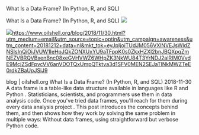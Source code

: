 What Is a Data Frame? (In Python, R, and SQL)

What Is a Data Frame? (In Python, R, and SQL)
![](../_resources/dc05394f4ecc075f3f88398fc08f27d8.png)

![](data:)https://www.oilshell.org/blog/2018/11/30.html?utm_medium=email&utm_source=topic+optin&utm_campaign=awareness&utm_content=20181212+data+nl&mkt_tok=eyJpIjoiTUdJM056VXlNVEJsWldZNSIsInQiOiJVUW1IeHpJQkZONXUxYU9aTFppK0s0ZkxHZXl2bnJBQXpqZmNEZVBRQVBxenBnc08xeGVHVWZ6WHpZK3NkWU84T3YrNDJ2alRIM0VvdE9McjZSdFpvcVV6anVDOTQxUmpQTktva3d1SFV0MEN2SEJaTlNkMWZTeE0rdkZBaUpJSiJ9

blog | oilshell.org What Is a Data Frame? (In Python, R, and SQL) 2018-11-30 A data frame is a table-like data structure available in languages like R and Python . Statisticians, scientists, and programmers use them in data analysis code. Once you've tried data frames, you'll reach for them during every data analysis project . This post introduces the concepts behind them, and then shows how they work by solving the same problem in multiple ways: Without data frames, using straightforward but verbose Python code.